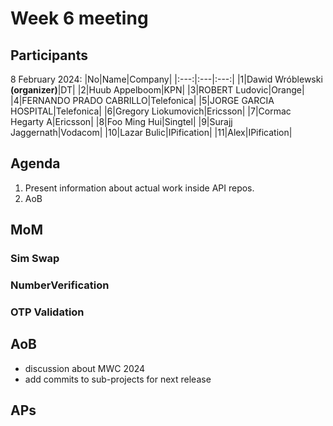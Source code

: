 # Week 6 meeting

## Participants

8 February 2024:
|No|Name|Company|
|:---:|:---|:---:|
|1|Dawid Wróblewski **(organizer)**|DT|
|2|Huub Appelboom|KPN|
|3|ROBERT Ludovic|Orange|
|4|FERNANDO PRADO CABRILLO|Telefonica|
|5|JORGE GARCIA HOSPITAL|Telefonica|
|6|Gregory Liokumovich|Ericsson|
|7|Cormac Hegarty A|Ericsson|
|8|Foo Ming Hui|Singtel|
|9|Surajj Jaggernath|Vodacom|
|10|Lazar Bulic|IPification|
|11|Alex|IPification|


## Agenda

1. Present information about actual work inside API repos.
2. AoB

## MoM

### Sim Swap


### NumberVerification


### OTP Validation


## AoB
* discussion about MWC 2024
* add commits to sub-projects for next release
## APs
